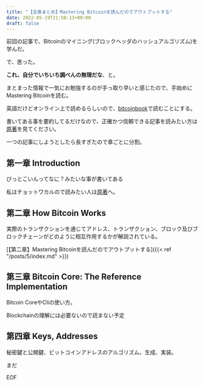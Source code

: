 ```yaml
---
title: "【全章まとめ】Mastering Bitcoinを読んだのでアウトプットする"
date: 2022-05-19T21:58:13+09:00
draft: false
---
```


前回の記事で、Bitcoinのマイニング(ブロックヘッダのハッシュアルゴリズム)を学んだ。

で、思った。

**これ、自分でいちいち調べんの無理だな**、と。

まとまった情報で一気にお勉強するのが手っ取り早いと感じたので、手始めにMastering Bitcoinを読む。

英語だけどオンライン上で読めるらしいので、[bitcoinbook](https://github.com/bitcoinbook/bitcoinbook)で読むことにする。

書いてある事を要約してるだけなので、正確かつ信頼できる記事を読みたい方は[原著](https://github.com/bitcoinbook/bitcoinbook)を見てください。

一つの記事にしようとしたら長すぎたので章ごとに分割。

## 第一章 Introduction

びっとこいんってなに？みたいな事が書いてある

私はチョットワカルので読みたい人は[原著](https://github.com/bitcoinbook/bitcoinbook/blob/develop/ch01.asciidoc)へ。

## 第二章 How Bitcoin Works

実際のトランザクションを通じてアドレス、トランザクション、ブロック及びブロックチェーンがどのように相互作用するかが解説されている。

[【第二章】Mastering Bitcoinを読んだのでアウトプットする]({{< ref "/posts/5/index.md" >}})

## 第三章 Bitcoin Core: The Reference Implementation

Bitcoin CoreやCliの使い方。

Blockchainの理解には必要ないので読まない予定

## 第四章 Keys, Addresses

秘密鍵と公開鍵、ビットコインアドレスのアルゴリズム、生成、実装。

まだ

EOF